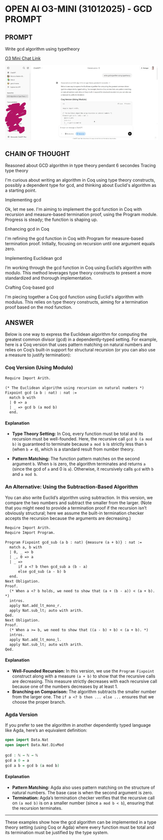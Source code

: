 # OPEN AI O3-MINI (31012025) - GCD PROMPT 

## PROMPT 

Write gcd algorithm using typetheory

[O3 Mini Chat Link](https://chatgpt.com/share/67a0acfb-2024-800f-91db-008d13aa5afe)

![Chat Screenshot](/img/gcdprompt-o3-mini.jpeg)
## CHAIN OF THOUGHT

Reasoned about GCD algorithm in type theory pendant 6 secondes
Tracing type theory

I'm curious about writing an algorithm in Coq using type theory constructs, possibly a dependent type for gcd, and thinking about Euclid's algorithm as a starting point.

Implementing gcd

Ok, let me see. I'm aiming to implement the gcd function in Coq with recursion and measure-based termination proof, using the Program module. Progress is steady; the function is shaping up.

Enhancing gcd in Coq

I'm refining the gcd function in Coq with Program for measure-based termination proof. Initially, focusing on recursion until one argument equals zero.

Implementing Euclidean gcd

I’m working through the gcd function in Coq using Euclid’s algorithm with modulo. This method leverages type theory constructs to present a more standardized and thorough implementation.

Crafting Coq-based gcd

I'm piecing together a Coq gcd function using Euclid's algorithm with modulus. This relies on type theory constructs, aiming for a termination proof based on the mod function.

## ANSWER

Below is one way to express the Euclidean algorithm for computing the greatest common divisor (gcd) in a dependently‐typed setting. For example, here is a Coq version that uses pattern matching on natural numbers and relies on Coq’s built-in support for structural recursion (or you can also use a measure to justify termination):

### Coq Version (Using Modulo)

```coq
Require Import Arith.

(* The Euclidean algorithm using recursion on natural numbers *)
Fixpoint gcd (a b : nat) : nat :=
  match b with
  | 0 => a
  | _ => gcd b (a mod b)
  end.
```

#### Explanation

- **Type Theory Setting:** In Coq, every function must be total and its recursion must be well-founded. Here, the recursive call `gcd b (a mod b)` is guaranteed to terminate because `a mod b` is strictly less than `b` (when `b ≠ 0`), which is a standard result from number theory.
  
- **Pattern Matching:** The function pattern matches on the second argument `b`. When `b` is zero, the algorithm terminates and returns `a` (since the gcd of `a` and 0 is `a`). Otherwise, it recursively calls `gcd` with `b` and `a mod b`.

### An Alternative: Using the Subtraction-Based Algorithm

You can also write Euclid’s algorithm using subtraction. In this version, we compare the two numbers and subtract the smaller from the larger. (Note that you might need to provide a termination proof if the recursion isn’t obviously structural; here we assume the built-in termination checker accepts the recursion because the arguments are decreasing.)

```coq
Require Import Arith.
Require Import Program.

Program Fixpoint gcd_sub (a b : nat) {measure (a + b)} : nat :=
  match a, b with
  | 0, _ => b
  | _, 0 => a
  | _ =>
      if a <? b then gcd_sub a (b - a)
      else gcd_sub (a - b) b
  end.
Next Obligation.
Proof.
  (* When a <? b holds, we need to show that (a + (b - a)) < (a + b). *)
  intros.
  apply Nat.add_lt_mono_r.
  apply Nat.sub_lt; auto with arith.
Qed.
Next Obligation.
Proof.
  (* When a >= b, we need to show that ((a - b) + b) < (a + b). *)
  intros.
  apply Nat.add_lt_mono_l.
  apply Nat.sub_lt; auto with arith.
Qed.
```

#### Explanation

- **Well-Founded Recursion:** In this version, we use the `Program Fixpoint` construct along with a measure `(a + b)` to show that the recursive calls are decreasing. This measure strictly decreases with each recursive call because one of the numbers decreases by at least 1.
- **Branching on Comparison:** The algorithm subtracts the smaller number from the larger one. The `if a <? b then ... else ...` ensures that we choose the proper branch.

### Agda Version

If you prefer to see the algorithm in another dependently typed language like Agda, here’s an equivalent definition:

```agda
open import Data.Nat
open import Data.Nat.DivMod

gcd : ℕ → ℕ → ℕ
gcd a 0 = a
gcd a b = gcd b (a mod b)
```

#### Explanation

- **Pattern Matching:** Agda also uses pattern matching on the structure of natural numbers. The base case is when the second argument is zero.
- **Termination:** Agda’s termination checker verifies that the recursive call on `(a mod b)` is on a smaller number (since `a mod b < b`), ensuring that the recursion terminates.

---

These examples show how the gcd algorithm can be implemented in a type theory setting (using Coq or Agda) where every function must be total and its termination must be justified by the type system.
